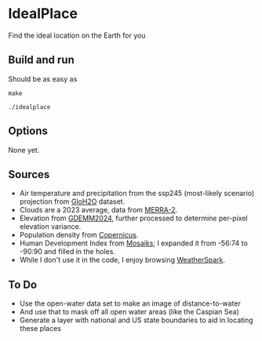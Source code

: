 # IdealPlace

Find the ideal location on the Earth for you

## Build and run

Should be as easy as

	make

	./idealplace

## Options

None yet.

## Sources

* Air temperature and precipitation from the ssp245 (most-likely scenario) projection from [GloH2O](https://www.gloh2o.org/koppen/) dataset.
* Clouds are a 2023 average, data from [MERRA-2](https://disc.gsfc.nasa.gov/datasets/M2TMNXRAD_5.12.4/summary).
* Elevation from [GDEMM2024](https://dataservices.gfz-potsdam.de/panmetaworks/showshort.php?id=b2d17f8d-f599-11ee-967a-4ffbfe06208e), further processed to determine per-pixel elevation variance.
* Population density from [Copernicus](https://human-settlement.emergency.copernicus.eu/download.php?ds=pop).
* Human Development Index from [Mosaiks](https://www.mosaiks.org/hdi); I expanded it from -56:74 to -90:90 and filled in the holes.
* While I don't use it in the code, I enjoy browsing [WeatherSpark](https://weatherspark.com/).

## To Do

* Use the open-water data set to make an image of distance-to-water
* And use that to mask off all open water areas (like the Caspian Sea)
* Generate a layer with national and US state boundaries to aid in locating these places

